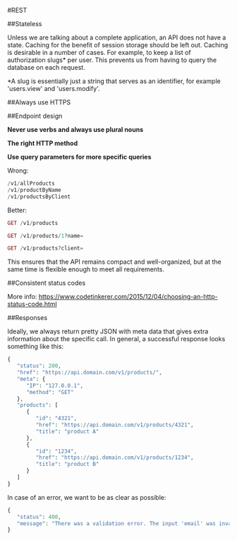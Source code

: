 #REST

##Stateless

Unless we are talking about a complete application, an API does not have a state. Caching for the benefit of session storage should be left out. Caching is desirable in a number of cases. For example, to keep a list of authorization slugs* per user. This prevents us from having to query the database on each request.

*A slug is essentially just a string that serves as an identifier, for example 'users.view' and 'users.modify'.

##Always use HTTPS

##Endpoint design

**Never use verbs and always use plural nouns** 

**The right HTTP method** 

**Use query parameters for more specific queries**

Wrong:
```php
/v1/allProducts
/v1/productByName
/v1/productsByClient
```
Better:
```php
GET /v1/products
```

```php
GET /v1/products/1?name=
```

```php
GET /v1/products?client=
```

This ensures that the API remains compact and well-organized, but at the same time is flexible enough to meet all requirements.

##Consistent status codes

More info: https://www.codetinkerer.com/2015/12/04/choosing-an-http-status-code.html

##Responses

Ideally, we always return pretty JSON with meta data that gives extra information about the specific call. In general, a successful response looks something like this:

```php
{
   "status": 200,
   "href": "https://api.domain.com/v1/products/",
   "meta": {
      "IP": "127.0.0.1",
      "method": "GET"
   },
   "products": [
      {
         "id": "4321",
         "href": "https://api.domain.com/v1/products/4321",
         "title": "product A"
      },
      {
         "id": "1234",
         "href": "https://api.domain.com/v1/products/1234",
         "title": "product B"
      }
   ]
}
```

In case of an error, we want to be as clear as possible:



```php
{
   "status": 400,
   "message": "There was a validation error. The input 'email' was invalid. Please see the documentation '/v1/documentation' for details about validation rules for this endpoint."
}
```

